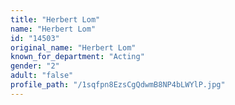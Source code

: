 ```yaml
---
title: "Herbert Lom"
name: "Herbert Lom"
id: "14503"
original_name: "Herbert Lom"
known_for_department: "Acting"
gender: "2"
adult: "false"
profile_path: "/1sqfpn8EzsCgQdwmB8NP4bLWYlP.jpg"
---
```

